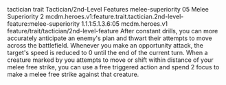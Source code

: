 <ability>
  <metadata>
    <class>tactician</class>
    <feature_type>trait</feature_type>
    <file_dpath>Tactician/2nd-Level Features</file_dpath>
    <item_id>melee-superiority</item_id>
    <item_index>05</item_index>
    <item_name>Melee Superiority</item_name>
    <level>2</level>
    <scc>mcdm.heroes.v1:feature.trait.tactician.2nd-level-feature:melee-superiority</scc>
    <scdc>1.1.1:5.1.3.6:05</scdc>
    <source>mcdm.heroes.v1</source>
    <type>feature/trait/tactician/2nd-level-feature</type>
  </metadata>
  <effects>
    <effect type="mundane">After constant drills, you can more accurately anticipate an enemy&apos;s plan and thwart their attempts to move across the battlefield. Whenever you make an opportunity attack, the target&apos;s speed is reduced to 0 until the end of the current turn.</effect>
    <effect type="mundane" name="Mark Benefit">When a creature marked by you attempts to move or shift within distance of your melee free strike, you can use a free triggered action and spend 2 focus to make a melee free strike against that creature.</effect>
  </effects>
</ability>

